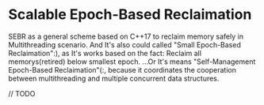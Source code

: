 # Scalable Epoch-Based Reclaimation
SEBR as a general scheme based on C++17 to reclaim memory safely in Multithreading scenario.
And It's also could called "Small Epoch-Based Reclaimation":), as It's works based on the fact: Reclaim all memorys(retired) below smallest epoch.
...Or It's means "Self-Management Epoch-Based Reclaimation"(:, because it coordinates the cooperation between multithreading and multiple concurrent data structures.

// TODO

